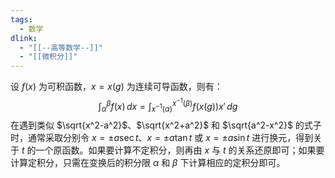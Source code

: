 ```yaml
---
tags: 
  - 数学
dlink:
  - "[[--高等数学--]]"
  - "[[微积分]]"
---
```

设 $f(x)$ 为可积函数，$x = x(g)$ 为连续可导函数，则有：
$$
\int_\alpha^\beta f(x) \, dx = \int_{x^{-1}(\alpha)}^{x^{-1}(\beta)} f(x(g)) x' \, dg
$$
在遇到类似 $\sqrt{x^2-a^2}$、$\sqrt{x^2+a^2}$ 和 $\sqrt{a^2-x^2}$ 的式子时，通常采取分别令 $x = \pm a \sec t$、$x = \pm a \tan t$ 或 $x = \pm a \sin t$ 进行换元，得到关于 $t$ 的一个原函数。如果要计算不定积分，则再由 $x$ 与 $t$ 的关系还原即可；如果要计算定积分，只需在变换后的积分限 $\alpha$ 和 $\beta$ 下计算相应的定积分即可。
